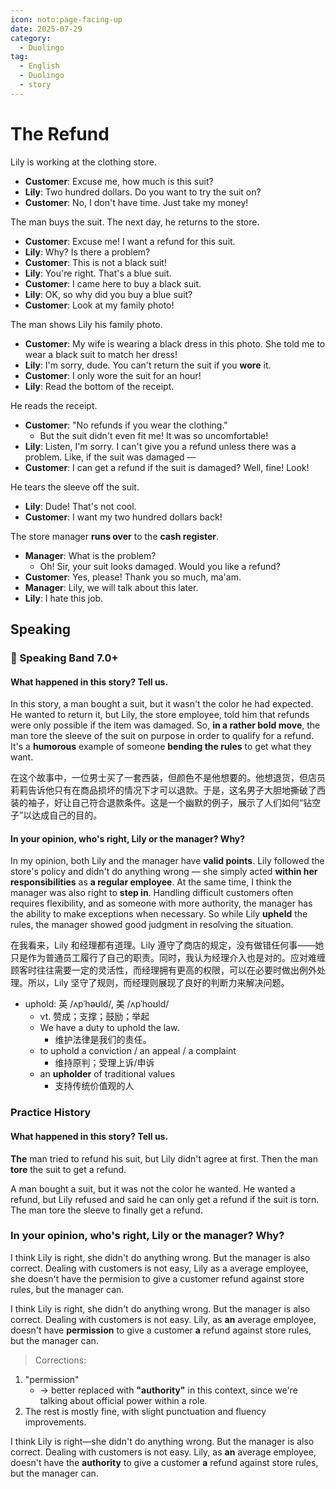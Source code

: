 ```yaml
---
icon: noto:page-facing-up
date: 2025-07-29
category:
  - Duolingo
tag:
  - English
  - Duolingo
  - story
---
```


# The Refund

Lily is working at the clothing store.

- **Customer**: Excuse me, how much is this suit?
- **Lily**: Two hundred dollars. Do you want to try the suit on?
- **Customer**: No, I don't have time. Just take my money!

The man buys the suit. The next day, he returns to the store.

- **Customer**: Excuse me! I want a refund for this suit.
- **Lily**: Why? Is there a problem?
- **Customer**: This is not a black suit!
- **Lily**: You're right. That's a blue suit.
- **Customer**: I came here to buy a black suit.
- **Lily**: OK, so why did you buy a blue suit?
- **Customer**: Look at my family photo!

The man shows Lily his family photo.

- **Customer**: My wife is wearing a black dress in this photo. She told me to wear a black suit to match her dress!
- **Lily**: I'm sorry, dude. You can't return the suit if you **wore** it.
- **Customer**: I only wore the suit for an hour!
- **Lily**: Read the bottom of the receipt.

He reads the receipt.

- **Customer**: "No refunds if you wear the clothing."
  - But the suit didn't even fit me! It was so uncomfortable!
- **Lily**: Listen, I'm sorry. I can't give you a refund unless there was a problem. Like, if the suit was damaged —
- **Customer**: I can get a refund if the suit is damaged? Well, fine! Look!

He tears the sleeve off the suit.

- **Lily**: Dude! That's not cool.
- **Customer**: I want my two hundred dollars back!

The store manager **runs over** to the **cash register**.

- **Manager**: What is the problem?
  - Oh! Sir, your suit looks damaged. Would you like a refund?
- **Customer**: Yes, please! Thank you so much, ma'am.
- **Manager**: Lily, we will talk about this later.
- **Lily**: I hate this job.

## Speaking

### 🌟 Speaking Band 7.0+

#### What happened in this story? Tell us.

In this story, a man bought a suit, but it wasn't the color he had expected. He wanted to return it, but Lily, the store employee, told him that refunds were only possible if the item was damaged. So, **in a rather bold move**, the man tore the sleeve of the suit on purpose in order to qualify for a refund. It's a **humorous** example of someone **bending the rules** to get what they want.

在这个故事中，一位男士买了一套西装，但颜色不是他想要的。他想退货，但店员莉莉告诉他只有在商品损坏的情况下才可以退款。于是，这名男子大胆地撕破了西装的袖子，好让自己符合退款条件。这是一个幽默的例子，展示了人们如何“钻空子”以达成自己的目的。

#### In your opinion, who's right, Lily or the manager? Why?

In my opinion, both Lily and the manager have **valid points**. Lily followed the store's policy and didn't do anything wrong — she simply acted **within her responsibilities** as **a regular employee**. At the same time, I think the manager was also right to **step in**. Handling difficult customers often requires flexibility, and as someone with more authority, the manager has the ability to make exceptions when necessary. So while Lily **upheld** the rules, the manager showed good judgment in resolving the situation.

在我看来，Lily 和经理都有道理。Lily 遵守了商店的规定，没有做错任何事——她只是作为普通员工履行了自己的职责。同时，我认为经理介入也是对的。应对难缠顾客时往往需要一定的灵活性，而经理拥有更高的权限，可以在必要时做出例外处理。所以，Lily 坚守了规则，而经理则展现了良好的判断力来解决问题。

- uphold: 英 /ʌpˈhəʊld/, 美 /ʌpˈhoʊld/
  - vt. 赞成；支撑；鼓励；举起
  - We have a duty to uphold the law.
    - 维护法律是我们的责任。
  - to uphold a conviction / an appeal / a complaint
    - 维持原判；受理上诉/申诉
  - an **upholder** of traditional values
    - 支持传统价值观的人

### Practice History

#### What happened in this story? Tell us.

**The** man tried to refund his suit, but Lily didn't agree at first. Then the man **tore** the suit to get a refund.

A man bought a suit, but it was not the color he wanted. He wanted a refund, but Lily refused and said he can only get a refund if the suit is torn. The man tore the sleeve to finally get a refund.

### In your opinion, who's right, Lily or the manager? Why?

I think Lily is right, she didn't do anything wrong. But the manager is also correct. Dealing with customers is not easy, Lily as a average employee, she doesn't have the permision to give a customer refund against store rules, but the manager can.

I think Lily is right, she didn't do anything wrong. But the manager is also correct. Dealing with customers is not easy. Lily, as **an** average employee, doesn't have **permission** to give a customer **a** refund against store rules, but the manager can.

> Corrections:

1. "permission"
   - → better replaced with **"authority"** in this context, since we're talking about official power within a role.
2. The rest is mostly fine, with slight punctuation and fluency improvements.

I think Lily is right—she didn't do anything wrong. But the manager is also correct. Dealing with customers is not easy. Lily, as **an** average employee, doesn't have the **authority** to give a customer **a** refund against store rules, but the manager can.
